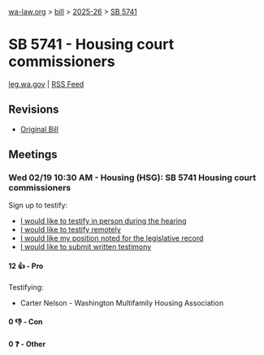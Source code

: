 [wa-law.org](/) > [bill](/bill/) > [2025-26](/bill/2025-26/) > [SB 5741](/bill/2025-26/sb/5741/)

# SB 5741 - Housing court commissioners
[leg.wa.gov](https://app.leg.wa.gov/billsummary?BillNumber=5741&Year=2025&Initiative=false) | [RSS Feed](./rss.xml)

## Revisions
* [Original Bill](1/)

## Meetings
### Wed 02/19 10:30 AM - Housing (HSG): SB 5741 Housing court commissioners
Sign up to testify:
* [I would like to testify in person during the hearing](https://app.leg.wa.gov/csi/Testifier/Add?chamber=House&mId=32874&aId=164468&caId=25838&tId=1)
* [I would like to testify remotely](https://app.leg.wa.gov/csi/Testifier/Add?chamber=House&mId=32874&aId=164468&caId=25838&tId=2)
* [I would like my position noted for the legislative record](https://app.leg.wa.gov/csi/Testifier/Add?chamber=House&mId=32874&aId=164468&caId=25838&tId=3)
* [I would like to submit written testimony](https://app.leg.wa.gov/csi/Testifier/Add?chamber=House&mId=32874&aId=164468&caId=25838&tId=4)

#### 12 👍 - Pro
Testifying:
* Carter Nelson - Washington Multifamily Housing Association

#### 0 👎 - Con

#### 0 ❓ - Other
